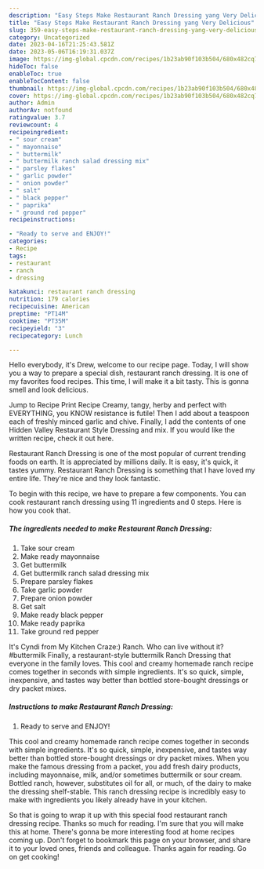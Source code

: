 ```yaml
---
description: "Easy Steps Make Restaurant Ranch Dressing yang Very Delicious"
title: "Easy Steps Make Restaurant Ranch Dressing yang Very Delicious"
slug: 359-easy-steps-make-restaurant-ranch-dressing-yang-very-delicious
category: Uncategorized
date: 2023-04-16T21:25:43.581Z
date: 2023-05-06T16:19:31.037Z
image: https://img-global.cpcdn.com/recipes/1b23ab90f103b504/680x482cq70/restaurant-ranch-dressing-recipe-main-photo.jpg
hideToc: false
enableToc: true
enableTocContent: false
thumbnail: https://img-global.cpcdn.com/recipes/1b23ab90f103b504/680x482cq70/restaurant-ranch-dressing-recipe-main-photo.jpg
cover: https://img-global.cpcdn.com/recipes/1b23ab90f103b504/680x482cq70/restaurant-ranch-dressing-recipe-main-photo.jpg
author: Admin
authorAv: notfound
ratingvalue: 3.7
reviewcount: 4
recipeingredient:
- " sour cream"
- " mayonnaise"
- " buttermilk"
- " buttermilk ranch salad dressing mix"
- " parsley flakes"
- " garlic powder"
- " onion powder"
- " salt"
- " black pepper"
- " paprika"
- " ground red pepper"
recipeinstructions:

- "Ready to serve and ENJOY!"
categories:
- Recipe
tags:
- restaurant
- ranch
- dressing

katakunci: restaurant ranch dressing 
nutrition: 179 calories
recipecuisine: American
preptime: "PT14M"
cooktime: "PT35M"
recipeyield: "3"
recipecategory: Lunch

---
```



Hello everybody, it's Drew, welcome to our recipe page. Today, I will show you a way to prepare a special dish, restaurant ranch dressing. It is one of my favorites food recipes. This time, I will make it a bit tasty. This is gonna smell and look delicious.

Jump to Recipe Print Recipe Creamy, tangy, herby and perfect with EVERYTHING, you KNOW resistance is futile! Then I add about a teaspoon each of freshly minced garlic and chive. Finally, I add the contents of one Hidden Valley Restaurant Style Dressing and mix. If you would like the written recipe, check it out here.

Restaurant Ranch Dressing is one of the most popular of current trending foods on earth. It is appreciated by millions daily. It is easy, it's quick, it tastes yummy. Restaurant Ranch Dressing is something that I have loved my entire life. They're nice and they look fantastic.


To begin with this recipe, we have to prepare a few components. You can cook restaurant ranch dressing using 11 ingredients and 0 steps. Here is how you cook that.

<!--inarticleads1-->

##### The ingredients needed to make Restaurant Ranch Dressing:

1. Take  sour cream
1. Make ready  mayonnaise
1. Get  buttermilk
1. Get  buttermilk ranch salad dressing mix
1. Prepare  parsley flakes
1. Take  garlic powder
1. Prepare  onion powder
1. Get  salt
1. Make ready  black pepper
1. Make ready  paprika
1. Take  ground red pepper


It&#39;s Cyndi from My Kitchen Craze:) Ranch. Who can live without it? #buttermilk Finally, a restaurant-style buttermilk Ranch Dressing that everyone in the family loves. This cool and creamy homemade ranch recipe comes together in seconds with simple ingredients. It&#39;s so quick, simple, inexpensive, and tastes way better than bottled store-bought dressings or dry packet mixes. 

<!--inarticleads2-->

##### Instructions to make Restaurant Ranch Dressing:


1. Ready to serve and ENJOY!

This cool and creamy homemade ranch recipe comes together in seconds with simple ingredients. It&#39;s so quick, simple, inexpensive, and tastes way better than bottled store-bought dressings or dry packet mixes. When you make the famous dressing from a packet, you add fresh dairy products, including mayonnaise, milk, and/or sometimes buttermilk or sour cream. Bottled ranch, however, substitutes oil for all, or much, of the dairy to make the dressing shelf-stable. This ranch dressing recipe is incredibly easy to make with ingredients you likely already have in your kitchen. 

So that is going to wrap it up with this special food restaurant ranch dressing recipe. Thanks so much for reading. I'm sure that you will make this at home. There's gonna be more interesting food at home recipes coming up. Don't forget to bookmark this page on your browser, and share it to your loved ones, friends and colleague. Thanks again for reading. Go on get cooking!
